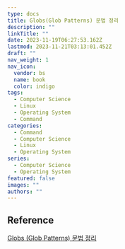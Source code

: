 ```yaml
---
type: docs
title: Globs(Glob Patterns) 문법 정리
description: ""
linkTitle: ""
date: 2023-11-19T06:27:53.162Z
lastmod: 2023-11-21T03:13:01.452Z
draft: ""
nav_weight: 1
nav_icon:
  vendor: bs
  name: book
  color: indigo
tags:
  - Computer Science
  - Linux
  - Operating System
  - Command
categories:
  - Command
  - Computer Science
  - Linux
  - Operating System
series:
  - Computer Science
  - Operating System
featured: false
images: ""
authors: ""
---
```


## Reference

[Globs (Glob Patterns) 문법 정리](https://www.daleseo.com/glob-patterns/)
